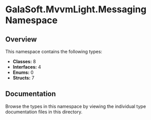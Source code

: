 # GalaSoft.MvvmLight.Messaging Namespace

## Overview

This namespace contains the following types:

- **Classes:** 8
- **Interfaces:** 4
- **Enums:** 0
- **Structs:** 7

## Documentation

Browse the types in this namespace by viewing the individual type documentation files in this directory.

